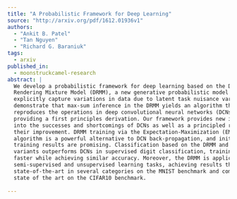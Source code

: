 ```yaml
---
title: "A Probabilistic Framework for Deep Learning"
source: "http://arxiv.org/pdf/1612.01936v1"
authors:
  - "Ankit B. Patel"
  - "Tan Nguyen"
  - "Richard G. Baraniuk"
tags:
  - arxiv
published_in:
  - moonstruckcamel-research
abstract: |
  We develop a probabilistic framework for deep learning based on the Deep
  Rendering Mixture Model (DRMM), a new generative probabilistic model that
  explicitly capture variations in data due to latent task nuisance variables. We
  demonstrate that max-sum inference in the DRMM yields an algorithm that exactly
  reproduces the operations in deep convolutional neural networks (DCNs),
  providing a first principles derivation. Our framework provides new insights
  into the successes and shortcomings of DCNs as well as a principled route to
  their improvement. DRMM training via the Expectation-Maximization (EM)
  algorithm is a powerful alternative to DCN back-propagation, and initial
  training results are promising. Classification based on the DRMM and other
  variants outperforms DCNs in supervised digit classification, training 2-3x
  faster while achieving similar accuracy. Moreover, the DRMM is applicable to
  semi-supervised and unsupervised learning tasks, achieving results that are
  state-of-the-art in several categories on the MNIST benchmark and comparable to
  state of the art on the CIFAR10 benchmark.
  
---
```

